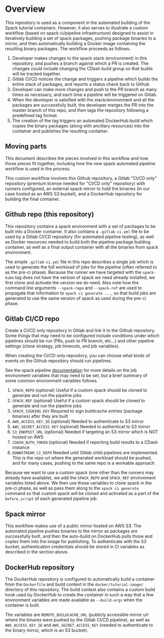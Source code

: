 # Overview

This repository is used as a component in the automated building of the Spack tutorial containers.  However, it also serves to illustrate a custom workflow (based on spack ci/pipeline infrastructure) designed to assist in iteratively building a set of spack packages, pushing package binaries to a mirror, and then automatically building a Docker image containing the resulting binary packages.  The workflow proceeds as follows:

1. Developer makes changes to the spack stack (environment) in this repository, and pushes a branch against which a PR is created.  The changes could include changing the CDash build group so that builds will be tracked together.
2. Gitlab CI/CD notices the change and triggers a pipeline which builds the entire stack of packages, and reports a status check back to Github
3. Developer can make more changes and push to the PR branch as many times as necessary, and each time a pipeline will be triggered on Gitlab.
4. When the developer is satisfied with the stack/environment and all the packages are successfully built, the developer merges the PR into the master branch of this repo, and then tags the repository following a predefined tag format.
5. The creation of the tag triggers an automated DockerHub build which copies the binary packages (along with ancillary resources) into the container and publishes the resulting container.

## Moving parts

This document describes the pieces involved in this workflow and how those pieces fit together, including how the new spack automated pipeline workflow is used in the process.

This custom workflow involves this Github repository, a Gitlab "CI/CD only" repository (premium license needed for "CI/CD only" repository) with runners configured, an external spack mirror to hold the binaries (in our case hosted as an AWS S3 bucket), and a DockerHub repository for building the final container.

## Github repo (this repository)

This repository contains a spack environment with a set of packages to be built into a Docker container.  It also contains a `.gitlab-ci.yml` file to be used by a Gitlab CI/CD repository (for automated pipeline testing), as well as Docker resources needed to build both the pipeline package building container, as well as a final output container with all the binaries from spack environment.

The simple `.gitlab-ci.yml` file in this repo describes a single job which is used to generate the full workload of jobs for the pipeline (often referred to as the pre-ci phase).  Because the runner we have targeted with the `spack-kube` tag does not have the version of spack we need already installed, we first clone and activate the version we do need.  Also note how the command line arguments `--spack-repo` and `--spack-ref` are used to propagate that information to `spack ci generate ...`, so that build jobs are generated to use the same version of spack as used during the pre-ci phase.

## Gitlab CI/CD repo

Create a CI/CD only repository in Gitlab and link it to the Github repository.  Some things that may need to be configured include conditions under which pipelines should be run (PRs, push to PR branch, etc...) and other pipeline settings (clone strategy, job timeouts, and job variables).

When creating the CI/CD only repository, you can choose what kinds of events on the Github repository should run pipelines.

See the spack pipeline [documentation](https://github.com/scottwittenburg/spack/blob/add-spack-ci-command/lib/spack/docs/pipelines.rst#environment-variables-affecting-pipeline-operation) for more details on the job environment variables that may need to be set, but a brief summary of some common environment variables follows.

1. `SPACK_REPO` (optional) Useful if a custom spack should be cloned to generate and run the pipeline jobs
2. `SPACK_REF` (optional) Useful if a custom spack should be cloned to generate and run the pipeline jobs
3. `SPACK_SIGNING_KEY` Required to sign buildcache entries (package binaries) after they are built
4. `AWS_ACCESS_KEY_ID` (optional) Needed to authenticate to S3 mirror
5. `AWS_SECRET_ACCESS_KEY` (optional) Needed to authenticat to S3 mirror
6. `S3_ENDPOIT_URL` (optional) Needed if targeting an S3 mirror which is NOT hosted on AWS
7. `CDASH_AUTH_TOKEN` (optional) Needed if reporting build results to a CDash instance
8. `DOWNSTREAM_CI_REPO` Needed until Gitlab child pipelines are implemented.  This is the repo url where the generated workload should be pushed, and for many cases, pushing to the same repo is a workable approach.

Because we want to use a custom spack (one other than the runners may already have available), we add the `SPACK_REPO` and `SPACK_REF` environment variables listed above.  We then use those variables to clone spack in the pre-ci phase, as well as pass them along to the `spack ci generate` command so that custom spack will be cloned and activated as a part of the `before_script` of each generated pipeline job.

## Spack mirror

This workflow makes use of a public mirror hosted on AWS S3.  The automated pipeline pushes binaries to the mirror as packages are successfully built, and then the auto-build on DockerHub pulls those and copies them into the image for publishing.  To authenticate with the S3 bucket, authentication credentials should be stored in CI variables as described in the section above.

## DockerHub repository

The DockerHub repository is configured to automatically build a container from the `Dockerfile` and build context in the `docker/tutorial-image/` directory of this repository.  The build context also contains a custom build hook used by DockerHub to create the container in such a way that a few environment variables are made available as `--build-args` when the container is built.

The variables are `REMOTE_BUILDCACHE_URL` (publicly accessible mirror url where the binares were pushed by the Gitlab CI/CD pipeline), as well as `AWS_ACCESS_KEY_ID` and `AWS_SECRET_ACCESS_KEY` (needed to authenticate to the binary mirror, which is an S3 bucket).

